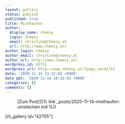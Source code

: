```yaml
---
layout: gallery
status: publish
published: true
title: Misthaufen
author:
  display_name: cheesy
  login: cheesy
  email: christine@cheesy.at
  url: http://www.cheesy.at/
author_login: cheesy
author_email: christine@cheesy.at
author_url: http://www.cheesy.at/
wordpress_id: 42712
wordpress_url: http://www.cheesy.at/?page_id=42712
date: '2020-11-14 11:32:03 +0000'
date_gmt: '2020-11-14 10:32:03 +0000'
categories: []
comments: []
---
```

<!-- wp:core-embed/wordpress {"url":"http://www.cheesy.at/2020/11/misthaufen-umstechen/","type":"rich","providerNameSlug":"cheesy-at","className":""} -->
<figure class="wp-block-embed-wordpress wp-block-embed is-type-rich is-provider-cheesy-at">
<div class="wp-block-embed__wrapper">
[Zum Post]({% link _posts/2020-11-14-misthaufen-umstechen.md %})
</div>
</figure>
<!-- /wp:core-embed/wordpress -->
<!-- wp:paragraph -->
[rl\_gallery id="42705"]
<!-- /wp:paragraph -->
